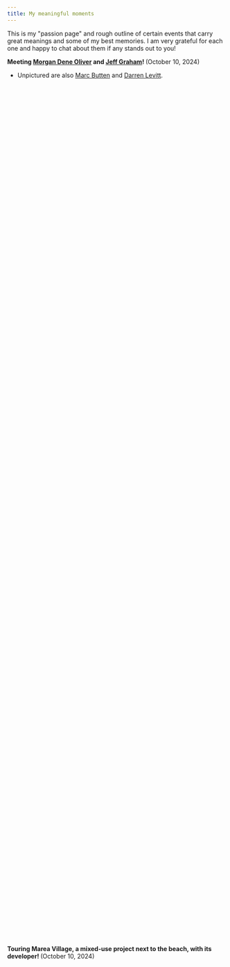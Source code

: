 ```yaml
---
title: My meaningful moments
---
```


This is my "passion page" and rough outline of certain events that carry great meanings and some of my best memories. I am very grateful for each one and happy to chat about them if any stands out to you!

<b>Meeting [Morgan Dene Oliver](https://foundation.ucsd.edu/board-of-trustees/trustee-bios/oliver-bio.html) and [Jeff Graham](https://usp.ucsd.edu/undergraduate/red/red-advisory-board/profiles/graham.html)! </b> (October 10, 2024)
- Unpictured are also [Marc Butten](https://usp.ucsd.edu/undergraduate/red/red-advisory-board/profiles/brutten.html) and [Darren Levitt](https://usp.ucsd.edu/undergraduate/red/red-advisory-board/profiles/levitt.html).

<br>

<embed type="image/png" src="assets/thetimes/deneoliver&jeff.jpg" alt="DUSP Professional Panel" width="50%" height="50%"/>

<br>

<b>Touring Marea Village, a mixed-use project next to the beach, with its developer! </b> (October 10, 2024)

<br>

<embed type="image/png" src="assets/thetimes/mareavillageplans.jpg" alt="Marea Village" width="50%" height="50%"/>

<embed type="image/png" src="assets/thetimes/mareavillagesite.jpg" alt="Marea Village" width="50%" height="50%"/>

<br>

<b>Touring Alila Marea, a luxury beach resort, with its developer! </b> (May 29, 2024)

<br>

<embed type="image/png" src="assets/thetimes/alila.png" alt="Alila Marea" width="50%" height="50%"/>

<br>

<b>My first guest lecture by invitation from Professor Weaver on CRE finance</b> (April 17, 2024)

<br>

<embed type="image/png" src="assets/thetimes/refl.png" alt="CRE finance lecture" width="50%" height="50%"/>

<br>

<b>Awards Ceremony at Great Hall, UC San Diego</b> (April 5, 2024)

<br>

<embed type="image/png" src="assets/thetimes/uspac1.png" alt="awards" width="50%" height="50%"/>

<embed type="image/png" src="assets/thetimes/uspac2.png" alt="awards" width="50%" height="50%"/>

<br>

<b>Vietnam x USA</b> (November 20, 2023)

<br>

<embed type="image/jpg" src="assets/thetimes/vupda.jpg" alt="VUPDA" width="63%" height="63%"/>

<embed type="image/png" src="assets/thetimes/viexusagridview.png" alt="VUPDA" width="63%" height="63%"/>

<br>

- Memorandum of Understanding Signing Ceremony between Vietnam and the USA, featuring the U.S. Consulate General in HCM City, American Planning Association-International Division (APAID), Vietnam Urban Planning and Development Association (VUPDA), Professor Bill Anderson (UCSD USP), Ms. Mai Nguyen (MIT), and others. Event follows the elevation of United States-Vietnam relations to a <b>comprehensive strategic partnership</b>.
- [Article](https://quyhoachdothi.com/en/announcement-vupda-signed-a-memorandum-of-understanding-with-the-american-planning-association/)
- [My shout-out](https://drive.google.com/file/d/13HC73obompLqtLn2d5j9Q7tZJARSZVAJ/view?usp=sharing)
- [Full event recording](https://www.youtube.com/watch?v=yuCth1ulzNA)

<br>

<b>DSA Data Science In Sports Event</b> (November 9, 2023)

<br>

<embed type="image/png" src="assets/thetimes/th.png" alt="Taner Halicioglu" width="50%" height="50%"/>
- HDSI Founder, Taner Halicioglu

<br>

<embed type="image/png" src="assets/thetimes/sb.png" alt="Shannon Bahrke" width="50%" height="50%"/>
- Team USA Ski Olympian, Shannon Bahrke

<br>

<b>ULI Fall Meeting</b> (November 1, 2023)

<br>

<embed type="image/png" src="assets/thetimes/uliasiapacific.png" alt="ULI Asia Pacific" width="50%" height="50%"/>
- ULI Asia Pacific - Ms. Stephanie Ng, SVP and Ms. May Chow, SVP

<br>

<b>36th Annual Undergrad Research Conference</b> (April 22, 2023)

<br>

<embed type="image/jpg" src="assets/thetimes/cnevc.jpg" alt="Chancellor and Exec. Vice Chancellor" width="50%" height="50%"/>
- Chancellor Pradeep Khosla and Executive Vice Chancellor Elizabeth Simmons

<br>

<embed type="image/png" src="assets/thetimes/bevfruto.png" alt="Bev Fruto" width="50%" height="50%"/>
- Conference coordinator Beverly Fruto

<br>

<b>Curebound Equities in Cancer Research + Care Event</b> (April 18, 2023)

<br>

<embed type="image/png" src="assets/thetimes/cureboundevent.png" alt="Curebound" width="63%" height="63%"/>